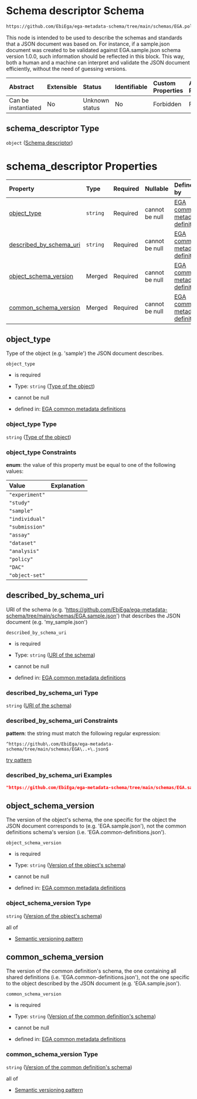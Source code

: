 # Schema descriptor Schema

```txt
https://github.com/EbiEga/ega-metadata-schema/tree/main/schemas/EGA.policy.json#/properties/schema_descriptor
```

This node is intended to be used to describe the schemas and standards that a JSON document was based on. For instance, if a sample.json document was created to be validated against EGA.sample.json schema version 1.0.0, such information should be reflected in this block. This way, both a human and a machine can interpret and validate the JSON document efficiently, without the need of guessing versions.

| Abstract            | Extensible | Status         | Identifiable | Custom Properties | Additional Properties | Access Restrictions | Defined In                                                                   |
| :------------------ | :--------- | :------------- | :----------- | :---------------- | :-------------------- | :------------------ | :--------------------------------------------------------------------------- |
| Can be instantiated | No         | Unknown status | No           | Forbidden         | Forbidden             | none                | [EGA.policy.json\*](../../../schemas/EGA.policy.json "open original schema") |

## schema\_descriptor Type

`object` ([Schema descriptor](ega-12-definitions-schema-descriptor.md))

# schema\_descriptor Properties

| Property                                               | Type     | Required | Nullable       | Defined by                                                                                                                                                                                                                                                                                   |
| :----------------------------------------------------- | :------- | :------- | :------------- | :------------------------------------------------------------------------------------------------------------------------------------------------------------------------------------------------------------------------------------------------------------------------------------------- |
| [object\_type](#object_type)                           | `string` | Required | cannot be null | [EGA common metadata definitions](ega-12-definitions-schema-descriptor-properties-type-of-the-object.md "https://github.com/EbiEga/ega-metadata-schema/tree/main/schemas/EGA.common-definitions.json#/definitions/schema_descriptor/properties/object_type")                                 |
| [described\_by\_schema\_uri](#described_by_schema_uri) | `string` | Required | cannot be null | [EGA common metadata definitions](ega-12-definitions-schema-descriptor-properties-uri-of-the-schema.md "https://github.com/EbiEga/ega-metadata-schema/tree/main/schemas/EGA.common-definitions.json#/definitions/schema_descriptor/properties/described_by_schema_uri")                      |
| [object\_schema\_version](#object_schema_version)      | Merged   | Required | cannot be null | [EGA common metadata definitions](ega-12-definitions-schema-descriptor-properties-version-of-the-objects-schema.md "https://github.com/EbiEga/ega-metadata-schema/tree/main/schemas/EGA.common-definitions.json#/definitions/schema_descriptor/properties/object_schema_version")            |
| [common\_schema\_version](#common_schema_version)      | Merged   | Required | cannot be null | [EGA common metadata definitions](ega-12-definitions-schema-descriptor-properties-version-of-the-common-definitions-schema.md "https://github.com/EbiEga/ega-metadata-schema/tree/main/schemas/EGA.common-definitions.json#/definitions/schema_descriptor/properties/common_schema_version") |

## object\_type

Type of the object (e.g. 'sample') the JSON document describes.

`object_type`

* is required

* Type: `string` ([Type of the object](ega-12-definitions-schema-descriptor-properties-type-of-the-object.md))

* cannot be null

* defined in: [EGA common metadata definitions](ega-12-definitions-schema-descriptor-properties-type-of-the-object.md "https://github.com/EbiEga/ega-metadata-schema/tree/main/schemas/EGA.common-definitions.json#/definitions/schema_descriptor/properties/object_type")

### object\_type Type

`string` ([Type of the object](ega-12-definitions-schema-descriptor-properties-type-of-the-object.md))

### object\_type Constraints

**enum**: the value of this property must be equal to one of the following values:

| Value          | Explanation |
| :------------- | :---------- |
| `"experiment"` |             |
| `"study"`      |             |
| `"sample"`     |             |
| `"individual"` |             |
| `"submission"` |             |
| `"assay"`      |             |
| `"dataset"`    |             |
| `"analysis"`   |             |
| `"policy"`     |             |
| `"DAC"`        |             |
| `"object-set"` |             |

## described\_by\_schema\_uri

URI of the schema (e.g. '<https://github.com/EbiEga/ega-metadata-schema/tree/main/schemas/EGA.sample.json>') that describes the JSON document (e.g. 'my\_sample.json')

`described_by_schema_uri`

* is required

* Type: `string` ([URI of the schema](ega-12-definitions-schema-descriptor-properties-uri-of-the-schema.md))

* cannot be null

* defined in: [EGA common metadata definitions](ega-12-definitions-schema-descriptor-properties-uri-of-the-schema.md "https://github.com/EbiEga/ega-metadata-schema/tree/main/schemas/EGA.common-definitions.json#/definitions/schema_descriptor/properties/described_by_schema_uri")

### described\_by\_schema\_uri Type

`string` ([URI of the schema](ega-12-definitions-schema-descriptor-properties-uri-of-the-schema.md))

### described\_by\_schema\_uri Constraints

**pattern**: the string must match the following regular expression:&#x20;

```regexp
^https://github\.com/EbiEga/ega-metadata-schema/tree/main/schemas/EGA\..+\.json$
```

[try pattern](https://regexr.com/?expression=%5Ehttps%3A%2F%2Fgithub%5C.com%2FEbiEga%2Fega-metadata-schema%2Ftree%2Fmain%2Fschemas%2FEGA%5C..%2B%5C.json%24 "try regular expression with regexr.com")

### described\_by\_schema\_uri Examples

```json
"https://github.com/EbiEga/ega-metadata-schema/tree/main/schemas/EGA.sample.json"
```

## object\_schema\_version

The version of the object's schema, the one specific for the object the JSON document corresponds to (e.g. 'EGA.sample.json'), not the common definitions schema's version (i.e. 'EGA.common-definitions.json').

`object_schema_version`

* is required

* Type: `string` ([Version of the object's schema](ega-12-definitions-schema-descriptor-properties-version-of-the-objects-schema.md))

* cannot be null

* defined in: [EGA common metadata definitions](ega-12-definitions-schema-descriptor-properties-version-of-the-objects-schema.md "https://github.com/EbiEga/ega-metadata-schema/tree/main/schemas/EGA.common-definitions.json#/definitions/schema_descriptor/properties/object_schema_version")

### object\_schema\_version Type

`string` ([Version of the object's schema](ega-12-definitions-schema-descriptor-properties-version-of-the-objects-schema.md))

all of

* [Semantic versioning pattern](ega-12-definitions-semantic-versioning-pattern.md "check type definition")

## common\_schema\_version

The version of the common definition's schema, the one containing all shared definitions (i.e. 'EGA.common-definitions.json'), not the one specific to the object described by the JSON document (e.g. 'EGA.sample.json').

`common_schema_version`

* is required

* Type: `string` ([Version of the common definition's schema](ega-12-definitions-schema-descriptor-properties-version-of-the-common-definitions-schema.md))

* cannot be null

* defined in: [EGA common metadata definitions](ega-12-definitions-schema-descriptor-properties-version-of-the-common-definitions-schema.md "https://github.com/EbiEga/ega-metadata-schema/tree/main/schemas/EGA.common-definitions.json#/definitions/schema_descriptor/properties/common_schema_version")

### common\_schema\_version Type

`string` ([Version of the common definition's schema](ega-12-definitions-schema-descriptor-properties-version-of-the-common-definitions-schema.md))

all of

* [Semantic versioning pattern](ega-12-definitions-semantic-versioning-pattern.md "check type definition")
